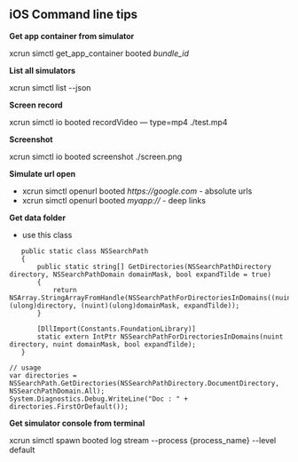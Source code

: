 ## iOS Command line tips
**Get app container from simulator**

xcrun simctl get_app_container booted _bundle_id_

**List all simulators**

xcrun simctl list --json

**Screen record**

xcrun simctl io booted recordVideo — type=mp4 ./test.mp4

**Screenshot**

xcrun simctl io booted screenshot ./screen.png

**Simulate url open**

* xcrun simctl openurl booted _https://google.com_ - absolute urls
* xcrun simctl openurl booted _myapp://_ - deep links

**Get data folder**
* use this class
 ```
    public static class NSSearchPath
    {
        public static string[] GetDirectories(NSSearchPathDirectory directory, NSSearchPathDomain domainMask, bool expandTilde = true)
        {
            return NSArray.StringArrayFromHandle(NSSearchPathForDirectoriesInDomains((nuint)(ulong)directory, (nuint)(ulong)domainMask, expandTilde));
        }

        [DllImport(Constants.FoundationLibrary)]
        static extern IntPtr NSSearchPathForDirectoriesInDomains(nuint directory, nuint domainMask, bool expandTilde);
    }
    
// usage
var directories = NSSearchPath.GetDirectories(NSSearchPathDirectory.DocumentDirectory, NSSearchPathDomain.All);
System.Diagnostics.Debug.WriteLine("Doc : " + directories.FirstOrDefault());
```

**Get simulator console from terminal**

xcrun simctl spawn booted log stream --process {process_name} --level default
